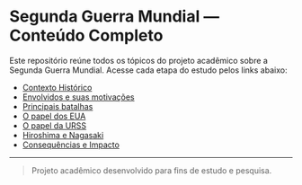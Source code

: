 # Segunda Guerra Mundial — Conteúdo Completo

Este repositório reúne todos os tópicos do projeto acadêmico sobre a Segunda Guerra Mundial. Acesse cada etapa do estudo pelos links abaixo:

- [Contexto Histórico](https://github.com/CAIOVPFAST/Gerencia-de-configura-o/tree/01-contexto-historico)
- [Envolvidos e suas motivações](https://github.com/CAIOVPFAST/Gerencia-de-configura-o/tree/02-envolvidos-e-suas-motivacoes)
- [Principais batalhas](https://github.com/CAIOVPFAST/Gerencia-de-configura-o/tree/03-principais-batalhas)
- [O papel dos EUA](https://github.com/CAIOVPFAST/Gerencia-de-configura-o/tree/04-o-papel-dos-eua)
- [O papel da URSS](https://github.com/CAIOVPFAST/Gerencia-de-configura-o/tree/05-o-papel-da-urss)
- [Hiroshima e Nagasaki](https://github.com/CAIOVPFAST/Gerencia-de-configura-o/tree/06-hiroshima-e-nagasaki)
- [Consequências e Impacto](https://github.com/CAIOVPFAST/Gerencia-de-configura-o/tree/07-consequencias-e-impacto)

---

> Projeto acadêmico desenvolvido para fins de estudo e pesquisa.
